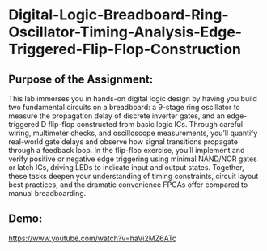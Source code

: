 # Digital-Logic-Breadboard-Ring-Oscillator-Timing-Analysis-Edge-Triggered-Flip-Flop-Construction

## Purpose of the Assignment:
This lab immerses you in hands-on digital logic design by having you build two fundamental circuits on a breadboard: a 9-stage ring oscillator to measure the propagation delay of discrete inverter gates, and an edge-triggered D flip-flop constructed from basic logic ICs. Through careful wiring, multimeter checks, and oscilloscope measurements, you’ll quantify real-world gate delays and observe how signal transitions propagate through a feedback loop. In the flip-flop exercise, you’ll implement and verify positive or negative edge triggering using minimal NAND/NOR gates or latch ICs, driving LEDs to indicate input and output states. Together, these tasks deepen your understanding of timing constraints, circuit layout best practices, and the dramatic convenience FPGAs offer compared to manual breadboarding.
## Demo:
https://www.youtube.com/watch?v=haVi2MZ6ATc
